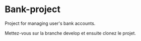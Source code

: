 # Bank-project
Project for managing user's bank accounts.

Mettez-vous sur la branche develop et ensuite clonez le projet.
